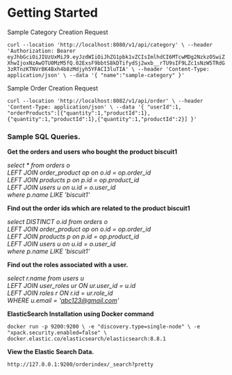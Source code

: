 # Getting Started


Sample Category Creation Request

`curl --location 'http://localhost:8080/v1/api/category' \
--header 'Authorization: Bearer eyJhbGciOiJIUzUxMiJ9.eyJzdWIiOiJhZG1pbk1vZCIsImlhdCI6MTcwMDg2NzkzOSwiZXhwIjoxNzAwOTU0MzM5fQ.02ExsF9bbtS8kDTifydSj2wxb__rTU9sIF9LZc1sNzW5TRdG3zRTnzKTNVrBK4Bxh4b8zMdjyh5YFACI3luTIA' \
--header 'Content-Type: application/json' \
--data '{
"name":"sample-category"
}'`

Sample Order Creation Request

`curl --location 'http://localhost:8082/v1/api/order' \
--header 'Content-Type: application/json' \
--data '{
"userId":1,
"orderProducts":[{"quantity":1,"productId":1},{"quantity":1,"productId":1},{"quantity":1,"productId":2}]
}'`

### Sample SQL Queries.

**Get the orders and users who bought the product biscuit1**

_select * from orders o <br/>
LEFT JOIN order_product op on o.id = op.order_id <br/>
LEFT JOIN products p on p.id = op.product_id <br/>
LEFT JOIN users u on u.id = o.user_id <br/>
where p.name LIKE 'biscuit1' <br/>_

**Find out the order ids which are related to the product biscuit1**

_select DISTINCT o.id  from orders o <br/>
LEFT JOIN order_product op on o.id = op.order_id <br/>
LEFT JOIN products p on p.id = op.product_id <br/>
LEFT JOIN users u on u.id = o.user_id <br/>
where p.name LIKE 'biscuit1' <br/>_

**Find out the roles associated with a user.**

_select r.name  from users u <br/>
LEFT JOIN user_roles ur ON ur.user_id = u.id <br/>
LEFT JOIN roles r ON  r.id = ur.role_id <br/>
WHERE u.email = 'abc123@gmail.com' <br/>_

**ElasticSearch Installation using Docker command**

`docker run -p 9200:9200 \
-e "discovery.type=single-node" \
-e "xpack.security.enabled=false" \
docker.elastic.co/elasticsearch/elasticsearch:8.8.1`


**View the Elastic Search Data.**

`http://127.0.0.1:9200/orderindex/_search?pretty`
